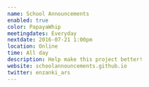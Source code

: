 ```yaml
---
name: School Announcements
enabled: true
color: PapayaWhip
meetingdates: Everyday
nextdate: 2016-07-21 1:00pm
location: Online
time: All day
description: Help make this project better!
website: schoolannouncements.github.io
twitter: enzanki_ars
---
```

